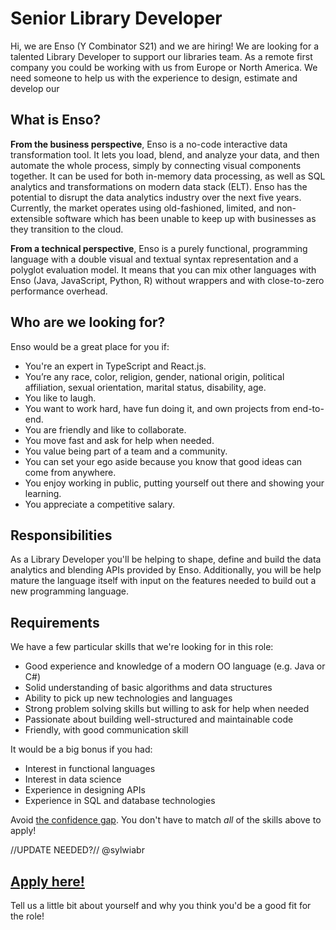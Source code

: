 # Senior Library Developer
Hi, we are Enso (Y Combinator S21) and we are hiring! We are looking for a talented Library Developer to support our libraries team. 
As a remote first company you could be working with us from Europe or North America. We need someone to help us with the experience to design, estimate and develop our 

## What is Enso?
**From the business perspective**, Enso is a no-code interactive data transformation tool. It lets you load, blend, and analyze your data, and then  automate the whole process, simply by connecting visual components together. It can be used for both in-memory data processing, as well as SQL analytics and transformations on modern data stack (ELT). Enso has the potential to disrupt the data analytics industry over the next five years. 
Currently, the market operates using old-fashioned, limited, and non-extensible software which has been unable to keep up with businesses as they transition to the cloud.

**From a technical perspective**, Enso is a purely functional, programming language with a double visual and textual syntax representation and a polyglot evaluation model. It means that you can mix other languages with Enso (Java, JavaScript, Python, R) without wrappers and with close-to-zero performance overhead.

## Who are we looking for?
Enso would be a great place for you if:
- You're an expert in TypeScript and React.js.
- You’re any race, color, religion, gender, national origin, political affiliation, sexual orientation, marital status, disability, age.
- You like to laugh.
- You want to work hard, have fun doing it, and own projects from end-to-end.
- You are friendly and like to collaborate.
- You move fast and ask for help when needed.
- You value being part of a team and a community.
- You can set your ego aside because you know that good ideas can come from anywhere.
- You enjoy working in public, putting yourself out there and showing your learning.
- You appreciate a competitive salary.

## Responsibilities
As a Library Developer you'll be helping to shape, define and build the data analytics and blending APIs provided by Enso. Additionally, you will be help mature the language itself with input on the features needed to build out a new programming language.

## Requirements
We have a few particular skills that we're looking for in this role:

- Good experience and knowledge of a modern OO language (e.g. Java or C#)
- Solid understanding of basic algorithms and data structures
- Ability to pick up new technologies and languages
- Strong problem solving skills but willing to ask for help when needed
- Passionate about building well-structured and maintainable code
- Friendly, with good communication skill

It would be a big bonus if you had:

- Interest in functional languages
- Interest in data science
- Experience in designing APIs
- Experience in SQL and database technologies

Avoid [the confidence gap](https://www.forbes.com/sites/womensmedia/2014/04/28/act-now-to-shrink-the-confidence-gap/).
You don't have to match _all_ of the skills above to apply!


//UPDATE NEEDED?// @sylwiabr
## [Apply here!](https://airtable.com/shrLT2x66UuyAI19B)

Tell us a little bit about yourself and why you think you'd be a good fit for the role!
